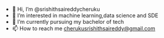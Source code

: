 - 👋 Hi, I’m @srishithsaireddycheruku
- 👀 I’m interested in machine learning,data science and SDE 
- 🌱 I’m currently pursuing my bachelor of tech
- 📫 How to reach me cherukusrishithsaireddy@gmail.com

<!---
srishithsaireddycheruku/srishithsaireddycheruku is a ✨ special ✨ repository because its `README.md` (this file) appears on your GitHub profile.
You can click the Preview link to take a look at your changes.
--->
